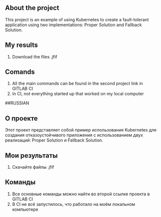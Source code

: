 ## About the project
This project is an example of using Kubernetes to create a fault-tolerant application using two implementations: Proper Solution and Fallback Solution.

## My results
1. Download the files .jfif

## Comands
1. All the main commands can be found in the second project link in GITLAB CI
2. In CI, not everything started up that worked on my local computer

##RUSSIAN

## О проекте
Этот проект представляет собой пример использования Kubernetes для создания отказоустойчивого приложения с использованием двух реализаций: Proper Solution и Fallback Solution.

## Мои результаты
1. Скачайте файлы .jfif

## Команды
1. Все основные команды можно найти во второй ссылке проекта в GITLAB CI
2. В CI не всё запустилось, что работало на моём локальном компьютере
